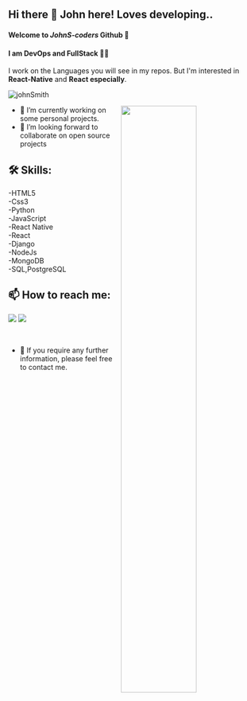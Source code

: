 ## Hi there 👋 John here! Loves developing..
#### Welcome to *JohnS-coders* Github 🔭
####
#### I am **DevOps** and **FullStack** :technologist:
I work on the Languages you will see in my repos.
But I'm interested in **React-Native** and **React especially**.
<!--
![coder-style](coder-style.png)  | ![DevOps](devops.png) |  ![FullStack](fullstack.jfif)
![React](react-mongoDb.jfif)
-->
<p align="left"> <img src="https://komarev.com/ghpvc/?username=johnSmith" alt="johnSmith" /> </p>

<img src="https://github-readme-stats.vercel.app/api?username=JohnS-coder&show_icons=true&theme=radical" align='right' width="55%">



- 🔭 I’m currently working on some personal projects.
- 👯 I’m looking forward to collaborate on open source projects


## 🛠 Skills:<br>

-HTML5<br>
-Css3<br>
-Python<br>
-JavaScript<br>
-React Native<br>
-React<br>
-Django<br>
-NodeJs<br>
-MongoDB<br>
-SQL,PostgreSQL

## 📫 How to reach me: <br>

[![](https://img.shields.io/badge/linkedin-%230077B5.svg?&style=for-the-badge&logo=linkedin&logoColor=white)](https://www.linkedin.com/in/john-smith-3908a71a6/)
[![](https://img.shields.io/badge/medium-%2312100E.svg?&style=for-the-badge&logo=medium&logoColor=white)](https://john-smith-coder.medium.com/)

<br>

- 💬 If you require any further information, please feel free to contact me.

<!--
**JohnS-coder/JohnS-coder** is a ✨ _special_ ✨ repository because its `README.md` (this file) appears on your GitHub profile.

Here are some ideas to get you started:

- 🔭 I’m currently working on ...
- 🌱 I’m currently learning ...
- 👯 I’m looking to collaborate on ...
- 🤔 I’m looking for help with ...
- 💬 Ask me about ...
- 📫 How to reach me: ...
- 😄 Pronouns: ...
- ⚡ Fun fact: ...
-->
